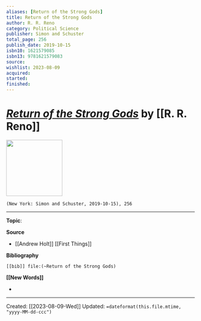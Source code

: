 ```yaml
---
aliases: [Return of the Strong Gods]
title: Return of the Strong Gods
author: R. R. Reno
category: Political Science
publisher: Simon and Schuster
total_page: 256
publish_date: 2019-10-15
isbn10: 1621579085
isbn13: 9781621579083
source: 
wishlist: 2023-08-09
acquired: 
started: 
finished: 
---
```

# *[Return of the Strong Gods]()* by [[R. R. Reno]]

<img src="http://books.google.com/books/content?id=vK2ODwAAQBAJ&printsec=frontcover&img=1&zoom=1&edge=curl&source=gbs_api" width=150>

`(New York: Simon and Schuster, 2019-10-15), 256`



--- 
**Topic**: 

**Source**
- [[Andrew Holt]] [[First Things]]

**Bibliography**

```query
[[bib]] file:(~Return of the Strong Gods)
```
 

**[[New Words]]**

- 

---
Created: [[2023-08-09-Wed]]
Updated: `=dateformat(this.file.mtime, "yyyy-MM-dd-ccc")`